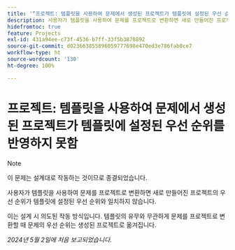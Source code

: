 ```yaml
---
title: '“프로젝트: 템플릿을 사용하여 문제에서 생성된 프로젝트가 템플릿에 설정된 우선 순위를 반영하지 못함”'
description: 사용자가 템플릿을 사용하여 문제를 프로젝트로 변환하면 새로 만들어진 프로젝트의 우선 순위가 템플릿에 설정된 우선 순위와 일치하지 않습니다.
hidefromtoc: true
feature: Projects
exl-id: 431a94ee-c73f-4536-b7ff-33f5b3870892
source-git-commit: d023663855896059777698e470ed3e786fab0ce7
workflow-type: ht
source-wordcount: '130'
ht-degree: 100%

---
```


# 프로젝트: 템플릿을 사용하여 문제에서 생성된 프로젝트가 템플릿에 설정된 우선 순위를 반영하지 못함

>[!NOTE]
>
>이 문제는 설계대로 작동하는 것이므로 종결되었습니다.

사용자가 템플릿을 사용하여 문제를 프로젝트로 변환하면 새로 만들어진 프로젝트의 우선 순위가 템플릿에 설정된 우선 순위와 일치하지 않습니다.

이는 설계 시 의도된 작동 방식입니다. 템플릿의 유무와 무관하게 문제를 프로젝트로 변환할 때 문제의 우선 순위는 생성된 프로젝트로 옮겨집니다.

_2024년 5월 2일에 처음 보고되었습니다._
